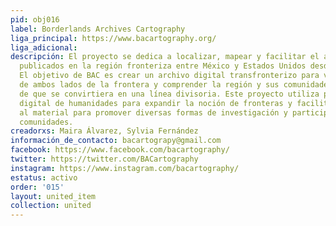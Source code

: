 ```yaml
---
pid: obj016
label: Borderlands Archives Cartography
liga_principal: https://www.bacartography.org/
liga_adicional: 
descripción: El proyecto se dedica a localizar, mapear y facilitar el acceso a periódicos
  publicados en la región fronteriza entre México y Estados Unidos desde 1808 a 1930.
  El objetivo de BAC es crear un archivo digital transfronterizo para visualizar periódicos
  de ambos lados de la frontera y comprender la región y sus comunidades antes y después
  de que se convirtiera en una lí­nea divisoria. Este proyecto utiliza prácticas de
  digital de humanidades para expandir la noción de fronteras y facilitar el acceso
  al material para promover diversas formas de investigación y participación de las
  comunidades.
creadorxs: Maira Álvarez, Sylvia Fernández
información_de_contacto: bacartograpy@gmail.com
facebook: https://www.facebook.com/bacartography/
twitter: https://twitter.com/BACartography
instagram: https://www.instagram.com/bacartography/
estatus: activo
order: '015'
layout: united_item
collection: united
---
```

